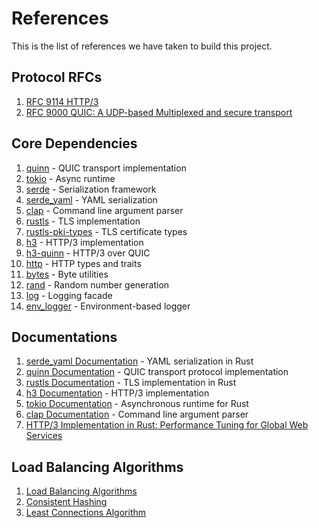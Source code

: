 # References

This is the list of references we have taken to build this project.

## Protocol RFCs

1. [RFC 9114 HTTP/3](https://www.rfc-editor.org/rfc/rfc9114.html)
2. [RFC 9000 QUIC: A UDP-based Multiplexed and secure transport](https://www.rfc-editor.org/rfc/rfc9000.html)

## Core Dependencies
1. [quinn](https://crates.io/crates/quinn/0.11.9) - QUIC transport implementation
2. [tokio](https://crates.io/crates/tokio) - Async runtime
3. [serde](https://crates.io/crates/serde) - Serialization framework
4. [serde_yaml](https://crates.io/crates/serde_yaml/0.9.34) - YAML serialization
5. [clap](https://crates.io/crates/clap) - Command line argument parser
6. [rustls](https://crates.io/crates/rustls) - TLS implementation
7. [rustls-pki-types](https://crates.io/crates/rustls-pki-types) - TLS certificate types
8. [h3](https://crates.io/crates/h3/0.0.8) - HTTP/3 implementation
9. [h3-quinn](https://crates.io/crates/h3-quinn/0.0.10) - HTTP/3 over QUIC
10. [http](https://crates.io/crates/http/1.3.1) - HTTP types and traits
11. [bytes](https://crates.io/crates/bytes) - Byte utilities
12. [rand](https://crates.io/crates/rand) - Random number generation
13. [log](https://crates.io/crates/log/0.4.28) - Logging facade
14. [env_logger](https://crates.io/crates/env_logger/0.11.3) - Environment-based logger

## Documentations
1. [serde_yaml Documentation](https://docs.rs/serde_yaml/) - YAML serialization in Rust
2. [quinn Documentation](https://docs.rs/quinn/) - QUIC transport protocol implementation
3. [rustls Documentation](https://docs.rs/rustls/) - TLS implementation in Rust
4. [h3 Documentation](https://docs.rs/h3/) - HTTP/3 implementation
5. [tokio Documentation](https://docs.rs/tokio/) - Asynchronous runtime for Rust
6. [clap Documentation](https://docs.rs/clap/) - Command line argument parser
7. [HTTP/3 Implementation in Rust: Performance Tuning for Global Web Services](http://markaicode.com/http3-rust-implementation-performance-tuning/)

## Load Balancing Algorithms
1. [Load Balancing Algorithms](https://kemptechnologies.com/load-balancer/load-balancing-algorithms-techniques/)
2. [Consistent Hashing](https://en.wikipedia.org/wiki/Consistent_hashing)
3. [Least Connections Algorithm](https://www.nginx.com/resources/glossary/least-connections-load-balancing/)
